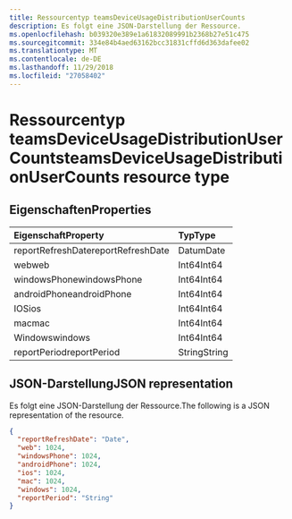 ```yaml
---
title: Ressourcentyp teamsDeviceUsageDistributionUserCounts
description: Es folgt eine JSON-Darstellung der Ressource.
ms.openlocfilehash: b039320e389e1a61832089991b2368b27e51c475
ms.sourcegitcommit: 334e84b4aed63162bcc31831cffd6d363dafee02
ms.translationtype: MT
ms.contentlocale: de-DE
ms.lasthandoff: 11/29/2018
ms.locfileid: "27058402"
---
```

# <a name="teamsdeviceusagedistributionusercounts-resource-type"></a><span data-ttu-id="99c26-103">Ressourcentyp teamsDeviceUsageDistributionUserCounts</span><span class="sxs-lookup"><span data-stu-id="99c26-103">teamsDeviceUsageDistributionUserCounts resource type</span></span>

## <a name="properties"></a><span data-ttu-id="99c26-104">Eigenschaften</span><span class="sxs-lookup"><span data-stu-id="99c26-104">Properties</span></span>

| <span data-ttu-id="99c26-105">Eigenschaft</span><span class="sxs-lookup"><span data-stu-id="99c26-105">Property</span></span>          | <span data-ttu-id="99c26-106">Typ</span><span class="sxs-lookup"><span data-stu-id="99c26-106">Type</span></span>   |
| :---------------- | :----- |
| <span data-ttu-id="99c26-107">reportRefreshDate</span><span class="sxs-lookup"><span data-stu-id="99c26-107">reportRefreshDate</span></span> | <span data-ttu-id="99c26-108">Datum</span><span class="sxs-lookup"><span data-stu-id="99c26-108">Date</span></span>   |
| <span data-ttu-id="99c26-109">web</span><span class="sxs-lookup"><span data-stu-id="99c26-109">web</span></span>               | <span data-ttu-id="99c26-110">Int64</span><span class="sxs-lookup"><span data-stu-id="99c26-110">Int64</span></span>  |
| <span data-ttu-id="99c26-111">windowsPhone</span><span class="sxs-lookup"><span data-stu-id="99c26-111">windowsPhone</span></span>      | <span data-ttu-id="99c26-112">Int64</span><span class="sxs-lookup"><span data-stu-id="99c26-112">Int64</span></span>  |
| <span data-ttu-id="99c26-113">androidPhone</span><span class="sxs-lookup"><span data-stu-id="99c26-113">androidPhone</span></span>      | <span data-ttu-id="99c26-114">Int64</span><span class="sxs-lookup"><span data-stu-id="99c26-114">Int64</span></span>  |
| <span data-ttu-id="99c26-115">IOS</span><span class="sxs-lookup"><span data-stu-id="99c26-115">ios</span></span>               | <span data-ttu-id="99c26-116">Int64</span><span class="sxs-lookup"><span data-stu-id="99c26-116">Int64</span></span>  |
| <span data-ttu-id="99c26-117">mac</span><span class="sxs-lookup"><span data-stu-id="99c26-117">mac</span></span>               | <span data-ttu-id="99c26-118">Int64</span><span class="sxs-lookup"><span data-stu-id="99c26-118">Int64</span></span>  |
| <span data-ttu-id="99c26-119">Windows</span><span class="sxs-lookup"><span data-stu-id="99c26-119">windows</span></span>           | <span data-ttu-id="99c26-120">Int64</span><span class="sxs-lookup"><span data-stu-id="99c26-120">Int64</span></span>  |
| <span data-ttu-id="99c26-121">reportPeriod</span><span class="sxs-lookup"><span data-stu-id="99c26-121">reportPeriod</span></span>      | <span data-ttu-id="99c26-122">String</span><span class="sxs-lookup"><span data-stu-id="99c26-122">String</span></span> |

## <a name="json-representation"></a><span data-ttu-id="99c26-123">JSON-Darstellung</span><span class="sxs-lookup"><span data-stu-id="99c26-123">JSON representation</span></span>

<span data-ttu-id="99c26-124">Es folgt eine JSON-Darstellung der Ressource.</span><span class="sxs-lookup"><span data-stu-id="99c26-124">The following is a JSON representation of the resource.</span></span>

<!-- {
  "blockType": "resource",
  "@odata.type": "microsoft.graph.teamsDeviceUsageDistributionUserCounts"
} -->

```json
{
  "reportRefreshDate": "Date", 
  "web": 1024, 
  "windowsPhone": 1024, 
  "androidPhone": 1024, 
  "ios": 1024, 
  "mac": 1024, 
  "windows": 1024, 
  "reportPeriod": "String"
}
```
